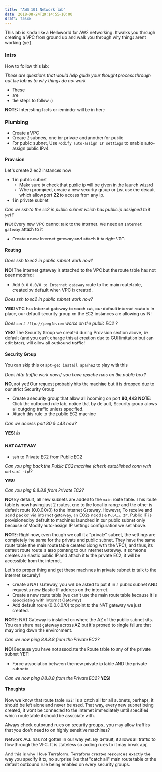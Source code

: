 ```yaml
---
title: "AWS 101 Network lab"
date: 2018-08-24T20:14:55+10:00
draft: false
---
```


This lab is kinda like a Helloworld for AWS networking. It walks you through creating a VPC from ground up and walk you through why things arent working (yet).

### Intro ###

How to follow this lab:

_These are questions that would help guide your thought process through out the lab as to why things do not work_

 - These 
 - are
 - the steps to follow :)

__NOTE:__ Interesting facts or reminder will be in here

### Plumbing ###

 - Create a VPC 
 - Create 2 subnets, one for private and another for public
 - For public subnet, Use `Modify auto-assign IP settings` to enable auto-assign public IPv4
 
#### Provision ###

Let's create 2 ec2 instances now

 - 1 in public subnet  
   - Make sure to check that public ip will be given in the launch wizard
   - When prompted, create a new security group or just use the default which allow port __22__ to access from any ip.
 - 1 in private subnet

_Can we ssh to the ec2 in public subnet which has public ip assigned to it yet?_

__NO__! Every new VPC cannot talk to the internet. We need an `Internet gateway` attach to it

  - Create a new Internet gateway and attach it to right VPC

#### Routing ###

_Does ssh to ec2 in public subnet work now?_

__NO__! The internet gateway is attached to the VPC but the route table has not been modifed!
 
  - Add `0.0.0.0/0 to Internet gateway` route to the main routetable, created by default when VPC is created.
  
_Does ssh to ec2 in public subnet work now?_

__YES__! VPC has Internet gateway to reach out, our default internet route is in place, our default security group on the EC2 instances are allowing us IN!

_Does `curl http://google.com` works on the public EC2 ?_

__YES__! The Security Group we created during Provision section above, by default (and you can't change this at creation due to GUI limitation but can edit later), will allow all outbound traffic! 

#### Security Group ###
You can skip this or `apt-get install apache2` to play with this

_Does http traffic work now if you have apache runs on the public box?_ 

__NO__, not yet! Our request probably hits the machine but it is dropped due to our strict Security Group

 - Create a security group that allow all incoming on port __80,443__ 
  __NOTE__: Click the outbound rule tab, notice that by default, Security group allows all outgoing traffic unless specified.
 - Attach this rule to the public EC2 machine
 
_Can we access port 80 & 443 now?_

__YES__! 👍


#### NAT GATEWAY ###

 - ssh to Private EC2 from Public EC2

_Can you ping back the Public EC2 machine (check established conn with `netstat -tp`)?_ 

__YES__!

_Can you ping 8.8.8.8 from Private EC2?_

__NO__! By default, all new subnets are added to the `main` route table. This route table is now having just 2 routes, one to the local ip range and the other is default route (0.0.0.0/0) to the Internet Gateway. However, To receive and send packet via internet gateway, an EC2s needs a `Public IP`. Public IP is provisioned by default to machines launched in our public subnet only because of Modify auto-assign IP settings configuration we set above.

__NOTE__: Right now, even though we call it a "private" subnet, the settings are completely the same for the private and public subnet. They have the same route table (the main route table created along with the VPC), and thus, its default route route is also pointing to our Internet Gateway. If someone creates an elastic public IP and attach it to the private EC2, it will be accessible from the internet.

Let's do proper thing and get these machines in private subnet to talk to the internet securely!

 - Create a NAT Gateway, you will be asked to put it in a public subnet AND request a new Elastic IP address on the internet.
 - Create a new route table (we can't use the main route table because it is associating with Internet Gateway)
 - Add default route (0.0.0.0/0) to point to the NAT gateway we just created.

__NOTE__: NAT Gateway is installed on where the AZ of the public subnet sits. You can share nat gateway across AZ but it's proned to single failure that may bring down the environment.

_Can we now ping 8.8.8.8 from the Private EC2?_

__NO__! Because you have not associate the Route table to any of the private subnet YET!

 - Force association between the new private ip table AND the private subnets

_Can we now ping 8.8.8.8 from the Private EC2?_
__YES__! 



#### Thoughts ###

Now we know that route table `main` is a catch all for all subnets, perhaps, it should be left alone and never be used. That way, every new subnet being created, it wont be connected to the internet immediately until specified which route table it should be associate with.

Always check outbound rules on security groups.. you may allow traffics that you don't need to on highly sensitive machines?

Network ACL has not gotten in our way yet. By default, it allows all traffic to flow through the VPC. It is stateless so adding rules to it may break app.

And this is why I love Terraform. Terraform creates resources exactly the way you specify it to, no surprise like that "catch all" main route table or the default outbound rule being enabled on every security groups.